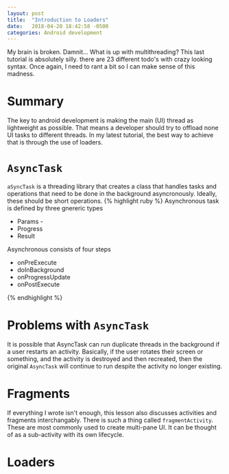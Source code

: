 ```yaml
---
layout: post
title:  "Introduction to Loaders"
date:   2018-04-20 18:42:58 -0500
categories: Android development
---
```


My brain is broken. Damnit... What is up with multithreading? This last tutorial is absolutely silly. there are 23 different todo's with crazy looking syntax. Once again, I need to rant a bit so I can make sense of this madness. 

# Summary
The key to android development is making the main (UI) thread as lightweight as possible. That means a developer should try to offload none UI tasks to different threads. In my latest tutorial, the best way to achieve that is through the use of loaders.

# `AsyncTask`


`aSyncTask` is a threading library that creates a class that handles tasks and operations that need to be done in the background asyncronously. Ideally, these should be short operations. 
{% highlight ruby %}
Asynchronous task is defined by three gnereric types 

- Params - 
- Progress
- Result

Asynchronous consists of four steps 

- onPreExecute
- doInBackground
- onProgressUpdate
- onPostExecute

{% endhighlight %}

# Problems with `AsyncTask`

It is possible that AsyncTask can run duplicate threads in the background if a user restarts an activity. Basically, if the user rotates their screen or something, and the activity is destroyed and then recreated, then the original `AsyncTask` will continue to run despite the activity no longer existing.

# Fragments

If everything I wrote isn't enough, this lesson also discusses activities and fragments interchangably. There is such a thing called `fragmentActivity`. These are most commonly used to create multi-pane UI. It can be thought of as a sub-activity with its own lifecycle.
# Loaders




 
